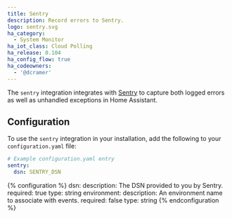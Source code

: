 ```yaml
---
title: Sentry
description: Record errors to Sentry.
logo: sentry.svg
ha_category:
  - System Monitor
ha_iot_class: Cloud Polling
ha_release: 0.104
ha_config_flow: true
ha_codeowners:
  - '@dcramer'
---
```


The `sentry` integration integrates with [Sentry](https://sentry.io/) to capture both logged errors as well as unhandled exceptions in Home Assistant.

## Configuration

To use the `sentry` integration in your installation, add the following to your `configuration.yaml` file:

```yaml
# Example configuration.yaml entry
sentry:
  dsn: SENTRY_DSN
```

{% configuration %}
dsn:
  description: The DSN provided to you by Sentry.
  required: true
  type: string
environment:
  description: An environment name to associate with events.
  required: false
  type: string
{% endconfiguration %}
